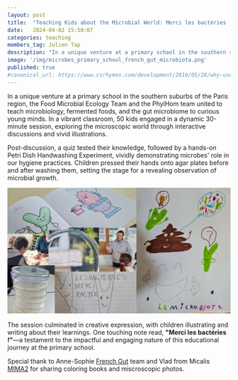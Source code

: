 ```yaml
---
layout: post
title:  "Teaching Kids about the Microbial World: Merci les bactéries !"
date:   2024-04-02 15:50:07
categories: teaching
members_tag: Julien Tap
description: "In a unique venture at a primary school in the southern suburbs of the Paris region, the Food Microbial Ecology Team and the PhylHom team united to teach microbiology, fermentation, and the gut microbiome to curious young minds"
image: '/img/microbes_primary_school_french_gut_microbiota.png'
published: true
#canonical_url: https://www.csrhymes.com/development/2018/05/28/why-use-a-static-site-generator.html
---
```


In a unique venture at a primary school in the southern suburbs of the Paris region, the Food Microbial Ecology Team and the PhylHom team united to teach microbiology, fermented foods, and the gut microbiome to curious young minds. In a vibrant classroom, 50 kids engaged in a dynamic 30-minute session, exploring the microscopic world through interactive discussions and vivid illustrations.

Post-discussion, a quiz tested their knowledge, followed by a hands-on Petri Dish Handwashing Experiment, vividly demonstrating microbes' role in our hygiene practices. Children pressed their hands onto agar plates before and after washing them, setting the stage for a revealing observation of microbial growth. 

![](/img/microbes_primary_school_french_gut_microbiota.png)

The session culminated in creative expression, with children illustrating and writing about their learnings. One touching note read, **"Merci les bactéries !"**—a testament to the impactful and engaging nature of this educational journey at the primary school.

Special thank to Anne-Sophie [French Gut](https://lefrenchgut.fr/) team and Vlad from Micalis [MIMA2](https://mima2.jouy.hub.inrae.fr/) for sharing coloring books and miscroscopic photos.

